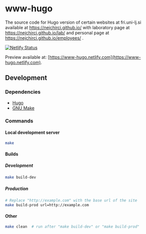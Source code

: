 ﻿# www-hugo
The source code for Hugo version of certain websites at fri.uni-lj.si available at https://nejchirci.github.io/ with
laboratory page at https://nejchirci.github.io/lab/ and personal page at https://nejchirci.github.io/employees/ .

[![Netlify Status](https://api.netlify.com/api/v1/badges/8e748765-0673-4633-a764-8a2ed70340f1/deploy-status)](https://app.netlify.com/sites/www-hugo/deploys)

Preview available at: [https://www-hugo.netlify.com](https://www-hugo.netlify.com).

## Development
### Dependencies
* [Hugo](https://gohugo.io/)
* [GNU Make](https://www.gnu.org/software/make/)

### Commands
#### Local development server
```bash
make
```

#### Builds
##### Development
```bash
make build-dev
```

##### Production
```bash
# Replace "http://example.com" with the base url of the site
make build-prod url=http://example.com 
```

#### Other
```bash
make clean  # run after "make build-dev" or "make build-prod"
```
